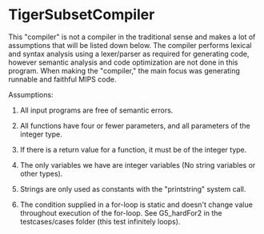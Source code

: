 # TigerSubsetCompiler
This "compiler" is not a compiler in the traditional sense and makes a lot of assumptions that will be listed down below. The compiler performs lexical and syntax analysis using a lexer/parser as required for generating code, however semantic analysis and code optimization are not done in this program. When making the "compiler," the main focus was generating runnable and faithful MIPS code.

Assumptions:

1. All input programs are free of semantic errors.

2. All functions have four or fewer parameters, and all parameters of the integer type.

3. If there is a return value for a function, it must be of the integer type.

4. The only variables we have are integer variables (No string variables or other types).

5. Strings are only used as constants with the "printstring" system call.

6. The condition supplied in a for-loop is static and doesn't change value throughout execution of the for-loop. See G5_hardFor2 in the testcases/cases folder (this test infinitely loops).
